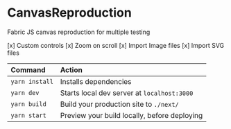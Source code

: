 # CanvasReproduction

Fabric JS canvas reproduction for multiple testing

[x] Custom controls 
[x] Zoom on scroll
[x] Import Image files
[x] Import SVG files

| Command                   | Action                                           |
| :------------------------ | :----------------------------------------------- |
| `yarn install`            | Installs dependencies                            |
| `yarn dev`                | Starts local dev server at `localhost:3000`      |
| `yarn build`              | Build your production site to `./next/`          |
| `yarn start`              | Preview your build locally, before deploying     |

